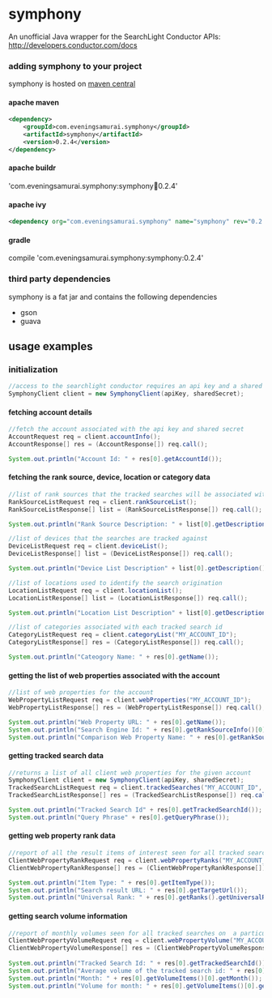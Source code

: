 # symphony
An unofficial Java wrapper for the SearchLight Conductor APIs: http://developers.conductor.com/docs

### adding symphony to your project
symphony is hosted on <a href="http://search.maven.org/#artifactdetails%7Ccom.eveningsamurai.symphony%7Csymphony%7C0.2.4%7Cjar" target="_blank">maven central</a>
#### apache maven
```xml
<dependency>
    <groupId>com.eveningsamurai.symphony</groupId>
    <artifactId>symphony</artifactId>
    <version>0.2.4</version>
</dependency>
```
#### apache buildr
'com.eveningsamurai.symphony:symphony:jar:0.2.4'

#### apache ivy
```xml
<dependency org="com.eveningsamurai.symphony" name="symphony" rev="0.2.4" />
```

#### gradle
compile 'com.eveningsamurai.symphony:symphony:0.2.4'

### third party dependencies
symphony is a fat jar and contains the following dependencies

* gson
* guava

## usage examples
### initialization
```java
//access to the searchlight conductor requires an api key and a shared secret
SymphonyClient client = new SymphonyClient(apiKey, sharedSecret);
```
#### fetching account details
```java
//fetch the account associated with the api key and shared secret
AccountRequest req = client.accountInfo();
AccountResponse[] res = (AccountResponse[]) req.call();

System.out.println("Account Id: " + res[0].getAccountId());
```

#### fetching the rank source, device, location or category data
```java
//list of rank sources that the tracked searches will be associated with
RankSourceListRequest req = client.rankSourceList();
RankSourceListResponse[] list = (RankSourceListResponse[]) req.call();

System.out.println("Rank Source Description: " + list[0].getDescription());

//list of devices that the searches are tracked against
DeviceListRequest req = client.deviceList();
DeviceListResponse[] list = (DeviceListResponse[]) req.call();

System.out.println("Device List Description" + list[0].getDescription());

//list of locations used to identify the search origination 
LocationListRequest req = client.locationList();
LocationListResponse[] list = (LocationListResponse[]) req.call();

System.out.println("Location List Description" + list[0].getDescription());

//list of categories associated with each tracked search id
CategoryListRequest req = client.categoryList("MY_ACCOUNT_ID");
CategoryListResponse[] res = (CategoryListResponse[]) req.call();

System.out.println("Cateogory Name: " + res[0].getName());
```

#### getting the list of web properties associated with the account
```java
//list of web properties for the account
WebPropertyListRequest req = client.webProperties("MY_ACCOUNT_ID");
WebPropertyListResponse[] res = (WebPropertyListResponse[]) req.call();

System.out.println("Web Property URL: " + res[0].getName());
System.out.println("Search Engine Id: " + res[0].getRankSourceInfo()[0].getRankSourceId());
System.out.println("Comparison Web Property Name: " + res[0].getRankSourceInfo()[0].getComparisonWebProperties()[0].getName());
```

#### getting tracked search data
```java
//returns a list of all client web properties for the given account
SymphonyClient client = new SymphonyClient(apiKey, sharedSecret);
TrackedSearchListRequest req = client.trackedSearches("MY_ACCOUNT_ID", "MY_WEB_PROPERTY_ID");
TrackedSearchListResponse[] res = (TrackedSearchListResponse[]) req.call();

System.out.println("Tracked Search Id" + res[0].getTrackedSearchId());
System.out.println("Query Phrase" + res[0].getQueryPhrase());
```

#### getting web property rank data
```java
//report of all the result items of interest seen for all tracked searches on a particular client web property when measured against a particular rank source
ClientWebPropertyRankRequest req = client.webPropertyRanks("MY_ACCOUNT_ID", "MY_WEB_PROPERTY_ID", "MY_RANK_SOURCE_ID");
ClientWebPropertyRankResponse[] res = (ClientWebPropertyRankResponse[]) req.call();

System.out.println("Item Type: " + res[0].getItemType());
System.out.println("Search result URL: " + res[0].getTargetUrl());
System.out.println("Universal Rank: " + res[0].getRanks().getUniversalRank());
```

#### getting search volume information
```java
//report of monthly volumes seen for all tracked searches on  a particular client web property when measured against a particular rank source
ClientWebPropertyVolumeRequest req = client.webPropertyVolume("MY_ACCOUNT_ID", "MY_WEB_PROPERTY_ID", "MY_RANK_SOURCE_ID");
ClientWebPropertyVolumeResponse[] res = (ClientWebPropertyVolumeResponse[]) req.call();
		
System.out.println("Tracked Search Id: " + res[0].getTrackedSearchId());
System.out.println("Average volume of the tracked search id: " + res[0].getAverageVolume());
System.out.println("Month: " + res[0].getVolumeItems()[0].getMonth());
System.out.println("Volume for month: " + res[0].getVolumeItems()[0].getVolume());
```
